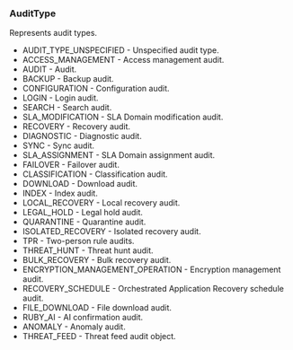 ### AuditType
Represents audit types.

- AUDIT_TYPE_UNSPECIFIED - Unspecified audit type.
- ACCESS_MANAGEMENT - Access management audit.
- AUDIT - Audit.
- BACKUP - Backup audit.
- CONFIGURATION - Configuration audit.
- LOGIN - Login audit.
- SEARCH - Search audit.
- SLA_MODIFICATION - SLA Domain modification audit.
- RECOVERY - Recovery audit.
- DIAGNOSTIC - Diagnostic audit.
- SYNC - Sync audit.
- SLA_ASSIGNMENT - SLA Domain assignment audit.
- FAILOVER - Failover audit.
- CLASSIFICATION - Classification audit.
- DOWNLOAD - Download audit.
- INDEX - Index audit.
- LOCAL_RECOVERY - Local recovery audit.
- LEGAL_HOLD - Legal hold audit.
- QUARANTINE - Quarantine audit.
- ISOLATED_RECOVERY - Isolated recovery audit.
- TPR - Two-person rule audits.
- THREAT_HUNT - Threat hunt audit.
- BULK_RECOVERY - Bulk recovery audit.
- ENCRYPTION_MANAGEMENT_OPERATION - Encryption management audit.
- RECOVERY_SCHEDULE - Orchestrated Application Recovery schedule audit.
- FILE_DOWNLOAD - File download audit.
- RUBY_AI - AI confirmation audit.
- ANOMALY - Anomaly audit.
- THREAT_FEED - Threat feed audit object.
